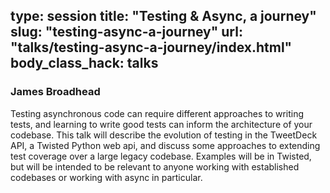 type: session
title: "Testing & Async, a journey"
slug: "testing-async-a-journey"
url: "talks/testing-async-a-journey/index.html"
body_class_hack: talks
---

### James Broadhead

Testing asynchronous code can require different approaches to writing tests, and learning to write good tests can inform the architecture of your codebase. 
This talk will describe the evolution of testing in the TweetDeck API, a Twisted Python web api, and discuss some approaches to extending test coverage over a large legacy codebase. 
Examples will be in Twisted, but will be intended to be relevant to anyone working with established codebases or working with async in particular. 
